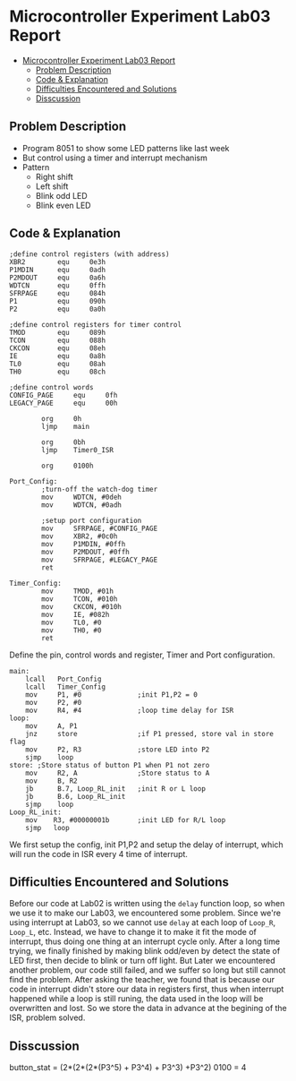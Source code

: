 # Microcontroller Experiment Lab03 Report
- [Microcontroller Experiment Lab03 Report](#microcontroller-experiment-lab03-report)
  - [Problem Description](#problem-description)
  - [Code \& Explanation](#code--explanation)
  - [Difficulties Encountered and Solutions](#difficulties-encountered-and-solutions)
  - [Disscussion](#disscussion)
## Problem Description
+ Program 8051 to show some LED patterns like last week
+ But control using a timer and interrupt mechanism
+ Pattern
  * Right shift
  * Left shift
  * Blink odd LED
  * Blink even LED

<div style="break-after: page; page-break-after: always;"></div>

## Code & Explanation
```arm
;define control registers (with address)
XBR2		equ		0e3h
P1MDIN		equ		0adh
P2MDOUT		equ		0a6h
WDTCN		equ		0ffh
SFRPAGE		equ		084h
P1			equ		090h
P2			equ		0a0h

;define control registers for timer control
TMOD		equ		089h
TCON		equ		088h
CKCON		equ		08eh
IE			equ		0a8h
TL0			equ		08ah
TH0			equ		08ch

;define control words
CONFIG_PAGE		equ		0fh
LEGACY_PAGE		equ		00h

		org		0h
		ljmp	main

		org		0bh
		ljmp	Timer0_ISR

		org		0100h

Port_Config:
		;turn-off the watch-dog timer
		mov		WDTCN, #0deh
		mov		WDTCN, #0adh

		;setup port configuration
		mov		SFRPAGE, #CONFIG_PAGE
		mov		XBR2, #0c0h
		mov		P1MDIN, #0ffh
		mov		P2MDOUT, #0ffh
		mov		SFRPAGE, #LEGACY_PAGE
		ret

Timer_Config:
		mov		TMOD, #01h
		mov		TCON, #010h
		mov		CKCON, #010h
		mov		IE, #082h
		mov		TL0, #0
		mov		TH0, #0
		ret
```
Define the pin, control words and register, Timer and Port configuration.
```arm
main:
    lcall	Port_Config
    lcall	Timer_Config
    mov     P1, #0              ;init P1,P2 = 0
    mov     P2, #0
    mov     R4, #4              ;loop time delay for ISR
loop:	
    mov	    A, P1
    jnz     store               ;if P1 pressed, store val in store flag
    mov     P2, R3              ;store LED into P2
    sjmp	loop
store: ;Store status of button P1 when P1 not zero
    mov     R2, A               ;Store status to A
    mov     B, R2
    jb      B.7, Loop_RL_init   ;init R or L loop
    jb      B.6, Loop_RL_init
    sjmp    loop
Loop_RL_init:
    mov    R3, #00000001b       ;init LED for R/L loop
    sjmp   loop
```
We first setup the config, init P1,P2 and setup the delay of interrupt, which will run the code in ISR every 4 time of interrupt.
[](.png)
<div style="break-after: page; page-break-after: always;"></div>

## Difficulties Encountered and Solutions
Before our code at Lab02 is written using the `delay` function loop, so when we use it to make our Lab03, we encountered some problem. Since we're using interrupt at Lab03, so we cannot use `delay` at each loop of `Loop_R`, `Loop_L`, etc. Instead, we have to change it to make it fit the mode of interrupt, thus doing one thing at an interrupt cycle only. After a long time trying, we finally finished by making blink odd/even by detect the state of LED first, then decide to blink or turn off light.
But Later we encountered another problem, our code still failed, and we suffer so long but still cannot find the problem. After asking the teacher, we found that is because our code in interrupt didn't store our data in registers first, thus when interrupt happened while a loop is still runing, the data used in the loop will be overwritten and lost. So we store the data in advance at the begining of the ISR, problem solved.
## Disscussion

button_stat = (2*(2*(2*(P3^5) + P3^4) + P3^3) +P3^2)
0100 = 4